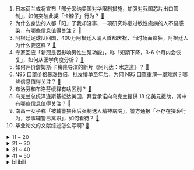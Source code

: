 1. 日本荷兰或将宣布「部分采纳美国对华限制措施，加强对我国芯片出口管制」，如何突破此类「卡脖子」行为？ [:link:](https://www.zhihu.com/question/573218161)
2. 为什么身边的人都「阳」了我却没事，一项研究称患过敏性疾病的人不易感染，有哪些信息值得关注？ [:link:](https://www.zhihu.com/question/573619276)
3. 阿根廷足球队回国，400万阿根廷人涌入首都庆祝，当时场面疯狂，阿根廷人为什么要这样？ [:link:](https://www.zhihu.com/question/573584250)
4. 专家回应「新冠是否影响男性生殖功能」，称「短期下降，3-6 个月内会恢复」，如何从医学角度分析？ [:link:](https://www.zhihu.com/question/573266101)
5. 如何评价詹姆斯·卡梅隆导演的新片《阿凡达：水之道》？ [:link:](https://www.zhihu.com/question/572556184)
6. N95 口罩价格暴涨数倍，批发排单至年后，为何 N95  口罩重演一罩难求？哪些信息值得关注？ [:link:](https://www.zhihu.com/question/573458831)
7. 布洛芬和布洛芬缓释有啥区别？ [:link:](https://www.zhihu.com/question/573216624)
8. 乌克兰总统泽连斯基抵达美国，拜登承诺向乌克兰提供 18 亿美元援助，其中有哪些信息值得关注？ [:link:](https://www.zhihu.com/question/573704714)
9. 南昌一女子称「被辅警猥亵后强制送入精神病院」，警方通报「不存在猥亵行为，涉事辅警已离职」，如何看待？ [:link:](https://www.zhihu.com/question/573483865)
10. 毕业论文的文献综述怎么写啊? [:link:](https://www.zhihu.com/question/512382127)
<details>
<summary>11 ~ 20</summary>

11. 作为设计师，你家是什么样的？ [:link:](https://www.zhihu.com/question/564463076)
12. 三个人的友谊真的不会靠不住吗？ [:link:](https://www.zhihu.com/question/573607783)
13. 你吃过最奢侈的一道菜是什么？ [:link:](https://www.zhihu.com/question/284676187)
14. 榜一大哥连骗 7 名女主播 40 万，系「保安辞职在家，假装高富帅打赏骗钱」，如何看待此事件？ [:link:](https://www.zhihu.com/question/573273652)
15. 为什么很多人觉得《斗罗大陆》书中武魂殿免费给平民觉醒武魂就值得吹？ [:link:](https://www.zhihu.com/question/554620774)
16. 病毒学家金冬雁表示「奥密克戎专攻有免疫力的人」，哪些信息值得关注？ [:link:](https://www.zhihu.com/question/573584353)
17. 如果周杰伦现在出道会大火吗？ [:link:](https://www.zhihu.com/question/373859920)
18. 人类是否永远无法得知宇宙的真相? [:link:](https://www.zhihu.com/question/459808793)
19. 我不想办婚礼，但男朋友认为得办婚礼才能收回份子钱，我该怎么劝说他？ [:link:](https://www.zhihu.com/question/568389086)
20. 动画版《三体》口碑持续走低，你还期待剧版《三体》吗？国产版和网飞版你更看好哪个？ [:link:](https://www.zhihu.com/question/573264801)
</details>
<details>
<summary>21 ~ 30</summary>

21. 大理遭遇大面积客房退单，春节预定量从 80% 下降到不足 30%，哪些信息值得关注？ [:link:](https://www.zhihu.com/question/573457090)
22. 专家表示复阳通常发生在阳康后 1 个月内，超 1 个月再阳大概率是二次感染，阳康后如何做好个人防护？ [:link:](https://www.zhihu.com/question/573457269)
23. 博纳影业董事长称「《阿凡达 2》不适合中国观众，期待吴京电影」，如何看待这一表态？ [:link:](https://www.zhihu.com/question/573320331)
24. 药企相关人士称退烧药缺货的情况要到年后才能真正缓解，如何引导人们理性购药？ [:link:](https://www.zhihu.com/question/573062181)
25. 特斯拉大跌 8%，市值一夜蒸发 2652 亿元，马斯克正积极为推特寻找新 CEO，谁会是潜在人选？ [:link:](https://www.zhihu.com/question/573468683)
26. 画师是否有权禁止ai学习自己的画作？ [:link:](https://www.zhihu.com/question/572962346)
27. 如何看待中兴旗下12月19日发布的努比亚Z50手机，有哪些亮点？ [:link:](https://www.zhihu.com/question/573040438)
28. 三门问题为什么不是二分之一？ [:link:](https://www.zhihu.com/question/275661457)
29. 如何看待专家称「高校毕业生就业率低于大专中专高中」？还有哪些信息值得关注？ [:link:](https://www.zhihu.com/question/573157777)
30. 先学经典物理，会不会导致后面再去学量子物理和相对论更困难？ [:link:](https://www.zhihu.com/question/561634213)
</details>
<details>
<summary>31 ~ 40</summary>

31. 米卢「不赞同金元足球，会挤压年轻人成长空间」，金元足球对中国足球的发展是好是坏？ [:link:](https://www.zhihu.com/question/572982867)
32. 红楼梦里，人人讨厌赵姨娘，为什么贾政偏偏喜欢她? [:link:](https://www.zhihu.com/question/572706467)
33. 作为经济学博士，你补了多少数学，用了多久？ [:link:](https://www.zhihu.com/question/563383869)
34. 新年送孩子什么礼物，既实用又有仪式感？ [:link:](https://www.zhihu.com/question/569561279)
35. 餐饮店写拒绝阴性进店就餐引热议 ，老板称「都能进，怕阳性顾客不来」，如何看待此事件？ [:link:](https://www.zhihu.com/question/573345724)
36. 编曲的工作量不比作曲小，但为什么一首歌火了总是把编曲忽略？ [:link:](https://www.zhihu.com/question/357804504)
37. 如何半年内快速提升英语口语和听力水平？ [:link:](https://www.zhihu.com/question/423789316)
38. MH370「最有价值碎片」发现者称愿将此关键证据移交中国，这一碎片的发现意味着什么？水下搜寻会重启吗？ [:link:](https://www.zhihu.com/question/573305614)
39. 为什么女生的护肤品比男生的贵那么多？ [:link:](https://www.zhihu.com/question/571904114)
40. 任泽平称未来 70 %的城市房子将过剩，90% 的房企将消失，如何看待这一观点？ [:link:](https://www.zhihu.com/question/573570658)
</details>
<details>
<summary>41 ~ 50</summary>

41. 12 月 22 日是冬至，「数九」开始了，你知道这个节气有哪些寓意吗？冬至有哪些习俗？ [:link:](https://www.zhihu.com/question/573706205)
42. 统计显示 51% 的问卷参与者正感染奥密克戎，1.1% 为无症状，儿童更容易高烧，有哪些数据值得关注？ [:link:](https://www.zhihu.com/question/573279111)
43. 日本央行调整收益率曲线控制政策，允许长期利率上升，日元大涨，哪些信息值得关注？ [:link:](https://www.zhihu.com/question/573345836)
44. 多家快递企业辟谣 1 月 8 日停业，业内人士称谣言或出自某些电商，诱导消费者下单，哪些信息值得关注？ [:link:](https://www.zhihu.com/question/573211716)
45. 专家称，维C吃多了容易引起「尿路结石」，有什么信息值得关注？应如何正确补充维C？ [:link:](https://www.zhihu.com/question/573137924)
46. 白宫表示「美国无论是明天还是明年都不会向乌克兰派兵」，如何评价这一说法？当前美方在俄乌冲突中是何身份？ [:link:](https://www.zhihu.com/question/573585784)
47. 多地血库告急，或将危及孕产妇、危重症患者抢救，感染新冠病毒后，何时才可以参与献血？ [:link:](https://www.zhihu.com/question/573457960)
48. 如何评价《海贼王》漫画第1070话？ [:link:](https://www.zhihu.com/question/573185320)
49. 「真金白银」促消费，江苏、福建等地发放「亿级」消费券拉动市场消费，这会带来哪些影响？ [:link:](https://www.zhihu.com/question/573460976)
50. 如何看待 95 后使用的化妆品超 4 成是国货？反映了哪些现象和消费趋势？ [:link:](https://www.zhihu.com/question/573586904)
</details><details>
<summary>bilibili</summary>

1. 【亮记生物鉴定】网络热传生物鉴定45 [:link:](//www.bilibili.com/video/BV1yV4y1A79U)
2. 这些难道不是全国统一的吗？ [:link:](//www.bilibili.com/video/BV1PR4y1678g)
3. 自制钓鱼佬智能快乐竿 [:link:](//www.bilibili.com/video/BV1Mg411J7kp)
4. 他咋不阳啊... [:link:](//www.bilibili.com/video/BV1Ev4y1Q72Q)
5. 国风素人改造第一期：今天和老先生重回两千年前的杏坛 [:link:](//www.bilibili.com/video/BV1f14y1N7e5)
6. 对不起，我是变态杀手...... [:link:](//www.bilibili.com/video/BV1cg411J7vq)
7. 《原神》剧情PV-「秋津羽戏」 [:link:](//www.bilibili.com/video/BV1tG411P79B)
8. 发烧41℃，解吟《李凭箜篌引》，代入感很强 [:link:](//www.bilibili.com/video/BV1g84y147Vt)
9. NewJeans新曲Ditto MV公开 [:link:](//www.bilibili.com/video/BV1he4y1K7nu)
10. ⚡砸 坏 化 学 实 验 室⚡ [:link:](//www.bilibili.com/video/BV17g411J7V9)
<details>
<summary>11 ~ 20</summary>

11. 假STEAM把我们和B站告上法庭，索赔100万！？结果居然…… [:link:](//www.bilibili.com/video/BV1c24y1S7Rx)
12. 追到贼窝 [:link:](//www.bilibili.com/video/BV1R44y1Z7wY)
13. 他曾被逼入绝境，却依然能逆天改命！致敬这个时代最伟大的球王：梅西！ [:link:](//www.bilibili.com/video/BV1q14y1A7cc)
14. 为什么我们的三观这么正？原来以前从广告就开始熏陶了！ [:link:](//www.bilibili.com/video/BV1pA41197Ja)
15. 辣椒致死量！千万别在贵州吃辣椒，一天3顿怕你上瘾... [:link:](//www.bilibili.com/video/BV12G4y1J7Dw)
16. 开心高兴歌 [:link:](//www.bilibili.com/video/BV1Xe411F7bq)
17. 珍惜眼前人 [:link:](//www.bilibili.com/video/BV1eK411q718)
18. 我烧起来了（物理） [:link:](//www.bilibili.com/video/BV1Kg411J7UC)
19. 现在聊天都是这么查岗的吗？？ [:link:](//www.bilibili.com/video/BV1ev4y1Q72T)
20. 花1968元整理测评全网“速食早餐”，精选出来的绝对是速食界的扛把子！爆炸好吃！看到=赚到！无广纯分享！ [:link:](//www.bilibili.com/video/BV1aR4y167Nr)
</details>
<details>
<summary>21 ~ 30</summary>

21. 开着凯迪拉克让老人直播卖惨？up主暗访幕后团队！【上集】 [:link:](//www.bilibili.com/video/BV1Je4y1K7cr)
22. 高中永远用不烂的作文素材 [:link:](//www.bilibili.com/video/BV1aD4y1h7Gs)
23. 被裁员+阳，一个人在出租屋崩溃了…… [:link:](//www.bilibili.com/video/BV16V4y1A71c)
24. 【Faye詹雯婷 x 张远】飞鸟唱《青鸟》 [:link:](//www.bilibili.com/video/BV1Y44y1Z7Xd)
25. 羊村（4） [:link:](//www.bilibili.com/video/BV1NG4y1J7wL)
26. 《玩 原 神 遇 班 主 任》 [:link:](//www.bilibili.com/video/BV1TM411S7Sm)
27. 博士生5千元造了辆8轮的士 儿子们再也不怕迟到了 [:link:](//www.bilibili.com/video/BV1W14y1N7Jh)
28. 那一年，中国基建狂魔的属性达到了巅峰！ [:link:](//www.bilibili.com/video/BV1dG4y1E73L)
29. 全体起立！Rick Astley《Never Gonna Give You Up》 千人蹦迪现场 20221215 [:link:](//www.bilibili.com/video/BV1Vv4y1Q7uK)
30. 刘谦，在13亿人眼皮底下创造三幕奇迹！【寻找·刘谦】 [:link:](//www.bilibili.com/video/BV1Vd4y1Y7Gd)
</details>
<details>
<summary>31 ~ 40</summary>

31. Unity个人独立游戏，求职作品 [:link:](//www.bilibili.com/video/BV1814y1A7eU)
32. 烤培根 将就吃 [:link:](//www.bilibili.com/video/BV1Fg411J7qW)
33. 【STN快报第7季Demo】在加麻大，卖游戏可能要坐牢了！！！ [:link:](//www.bilibili.com/video/BV1t24y1D7Qx)
34. 这狗没白养 [:link:](//www.bilibili.com/video/BV19G411P7h4)
35. 对于我来说，饰演憨豆是一种解脱，我既喜欢他又讨厌他 #憨豆先生 [:link:](//www.bilibili.com/video/BV1XK411z78p)
36. 今儿去打卡洛杉矶最高楼里的顶级和牛烤肉！这是我今年吃过最豪的饭！#OPPO Find N2# [:link:](//www.bilibili.com/video/BV1b84y1s7UF)
37. 潜入进了一个吸血鬼家族，群里的人居然要吸我的血… [:link:](//www.bilibili.com/video/BV1vD4y187Ly)
38. 俺们长大了，这一次，绝不会再让妈妈受伤 [:link:](//www.bilibili.com/video/BV1rM41127LG)
39. 奥密克戎你牛波一，把姐烧到41…… [:link:](//www.bilibili.com/video/BV1K44y1f7Bi)
40. 怎么所有倒霉的事情都让猫猫碰上了！ [:link:](//www.bilibili.com/video/BV1vv4y1Q7mh)
</details>
<details>
<summary>41 ~ 50</summary>

41. 历经磨难，终偿所愿！梅西与阿根廷的五届世界杯之旅全记录 [:link:](//www.bilibili.com/video/BV1224y1D7hh)
42. 每次吃完鳗鱼套餐三个月之内都不想再吃 [:link:](//www.bilibili.com/video/BV1HP4y1B7dD)
43. 原来我只是一个简单的支教老师 [:link:](//www.bilibili.com/video/BV1RM41127KD)
44. 神秘北极圈，迷人的挪威，大自然的宠儿。 [:link:](//www.bilibili.com/video/BV1GV4y1c7nx)
45. 在家复刻外面卖的酱香饼？我冰冻了两年半的手抓饼有救了！ [:link:](//www.bilibili.com/video/BV1r8411p7SA)
46. 到现在还没阳的人值得被好好珍惜 [:link:](//www.bilibili.com/video/BV1yv4y1Q7g2)
47. 怎么没人告诉我得了新冠会变成米老鼠 [:link:](//www.bilibili.com/video/BV1HR4y167Nk)
48. 如果早知道做鬼畜也会被… [:link:](//www.bilibili.com/video/BV1m24y1D7GY)
49. 🙂🙂🙂🙂🙂 [:link:](//www.bilibili.com/video/BV1wA411X7Qw)
50. 手受伤了今天做不了饭了，吃泡面了。 [:link:](//www.bilibili.com/video/BV18e411A7XG)
</details>
<details>
<summary>51 ~ 60</summary>

51. 女子被怪物缠上，没想到怪物的脸居然是自己！经典网剧《灵魂摆渡》第十九回《秘密》 [:link:](//www.bilibili.com/video/BV1ae411A7hE)
52. 拉近几十亿公里！普通人用天文望远镜能拍到什么？ [:link:](//www.bilibili.com/video/BV1y84y147YW)
53. 让所有添加剂消失，会发生什么变化？ [:link:](//www.bilibili.com/video/BV1vR4y1k7GT)
54. 他们居然把游戏里的餐厅搬了出来！甚至连NPC都完美复刻！ [:link:](//www.bilibili.com/video/BV1jG4y1J7DU)
55. 我记录了变成小阳人后声音的变化 [:link:](//www.bilibili.com/video/BV1Ed4y1Y7tU)
56. 这就是我变阳的四个阶段 [:link:](//www.bilibili.com/video/BV1f24y1D7EN)
57. 《原神心海iwanna》一命通关！ [:link:](//www.bilibili.com/video/BV1X84y1x7Vh)
58. 安徽大哥笨榨菜油，200斤石头撞5000下，出100斤油，28一斤贵吗？ [:link:](//www.bilibili.com/video/BV1EK411r7kj)
59. 一颗茶叶蛋敢卖3000块？这难道是仙丹？ [:link:](//www.bilibili.com/video/BV1rv4y1Q7mW)
60. 教你挑礼物，让女朋友的闺蜜羡慕忌妒恨 [:link:](//www.bilibili.com/video/BV1fA411Q7Kr)
</details>
<details>
<summary>61 ~ 70</summary>

61. 【卢克文工作室】奥密克戎迅速扩张，放开之后我们要如何应对危机？ [:link:](//www.bilibili.com/video/BV1gV4y1c7ov)
62. 战 狠 I I I [:link:](//www.bilibili.com/video/BV1LV4y1w7Ug)
63. 史上最荡气回肠的世界杯决赛！现场见证阿根廷点杀法国夺冠！梅西，你是最好的！ [:link:](//www.bilibili.com/video/BV1Yv4y1Q7jJ)
64. 人体的免疫系统是如何战胜流感的？ [:link:](//www.bilibili.com/video/BV1j84y1475b)
65. 谢谢你给我做人的机会 [:link:](//www.bilibili.com/video/BV1PP4y1B7Fp)
66. 球王！球王！阿根廷世界杯夺冠！梅西圆梦大结局！ [:link:](//www.bilibili.com/video/BV1MV4y1c7Fq)
67. 【七圣召唤】年度最强！首个t0级别卡组！用上就是赢，这才是最终的版本答案！ [:link:](//www.bilibili.com/video/BV1AP4y1B7PT)
68. 致敬袁爷爷的模组《稻香》 [:link:](//www.bilibili.com/video/BV1BM411m7Ka)
69. 同桌：我6不出来了… [:link:](//www.bilibili.com/video/BV1KG4y1J7jo)
70. HIP MEME，但是布洛芬 [:link:](//www.bilibili.com/video/BV1Rg411E7aB)
</details>
<details>
<summary>71 ~ 80</summary>

71. 【睡前慎点】当这个国家的人说要吃烤肉的时候，记得自带蔬菜 [:link:](//www.bilibili.com/video/BV1BM41127io)
72. 新冠第六天！我想开了... [:link:](//www.bilibili.com/video/BV1z24y1D7rS)
73. “仿佛打开了异世界的大门” [:link:](//www.bilibili.com/video/BV15D4y1h7ds)
74. 钢化膜口感的脆皮炸鸡腿 你吃过没！ [:link:](//www.bilibili.com/video/BV1JA411R7vg)
75. 【原神】⚡愚 者 何 惧 终 焉⚡ [:link:](//www.bilibili.com/video/BV1xG4y1g7kS)
76. 上海.云和面馆 厨子探店¥4??? [:link:](//www.bilibili.com/video/BV1JW4y1T7cu)
77. 2022，总有一些美好值得全力以赴 [:link:](//www.bilibili.com/video/BV15e411c7hD)
78. 阳了，算工伤吗 [:link:](//www.bilibili.com/video/BV1SG411P7GE)
79. “封神的解说！封神的球王！双厨狂喜！真的爱死足球了！” [:link:](//www.bilibili.com/video/BV1gA411R7wu)
80. 相信我 三秒以后很绝 [:link:](//www.bilibili.com/video/BV1N14y1K7ZR)
</details>
<details>
<summary>81 ~ 90</summary>

81. 100块钱一个！比脸还大的战斧牛排惠灵顿到底好不好吃？ [:link:](//www.bilibili.com/video/BV15D4y1h7XX)
82. 感染奥密克戎，身体会发生什么变化？证型不同用药大有差异！ [:link:](//www.bilibili.com/video/BV1PR4y1k7pZ)
83. 3斤重的邪恶秤陀“帝厉魔”企图毁灭陀螺大陆，小陀螺们全军出击！ ！誓要保卫家园！ ！ [:link:](//www.bilibili.com/video/BV1TW4y1u7Xs)
84. 【章鱼哥】我是章鱼哥，是一个“失败者”——Something Just Like This [:link:](//www.bilibili.com/video/BV1Y8411G7Ns)
85. 这些全国都有的连锁店，居然好吃到爆！！！ [:link:](//www.bilibili.com/video/BV1Je411c7DL)
86. 家人们，捡了一只猫，这可咋整 [:link:](//www.bilibili.com/video/BV1584y147Km)
87. ！热爱小马第七年！ [:link:](//www.bilibili.com/video/BV12e4y1K74r)
88. 我也不想吃宵夜啊，可是它真的太香了。 [:link:](//www.bilibili.com/video/BV1Re411F7b3)
89. 起床战争，但所有玩家的攻击距离都是1000格！ [:link:](//www.bilibili.com/video/BV1eA411977X)
90. 免疫系统：这把高端局！ [:link:](//www.bilibili.com/video/BV1UP4y1q7J3)
</details>
<details>
<summary>91 ~ 100</summary>

91. 哪只羊下的蛋？ [:link:](//www.bilibili.com/video/BV1Lg411J79E)
92. B站到账4500，花200元买三个大披萨，老婆孩子吃开心 [:link:](//www.bilibili.com/video/BV1uV4y1c7Mw)
93. 被污名化的他们眼中的世界是什么样的？ [:link:](//www.bilibili.com/video/BV18v4y1Q7Xq)
94. 惊了！杰瑞鼠竟然有这么惨！杰瑞挨打大赏！ [:link:](//www.bilibili.com/video/BV1Fe411c7fn)
95. 汽 车 恶 魔 撞 飞 鬼 畜 区 [:link:](//www.bilibili.com/video/BV1zV4y1A7w1)
96. 中医退热小妙招 [:link:](//www.bilibili.com/video/BV198411p7WC)
97. 逛海鲜市场，买10几斤江珧，用秘制蒜蓉酱烤，把小伙伴强迫到撑 [:link:](//www.bilibili.com/video/BV1XG411P7wB)
98. 鹬 蚌 相 争 [:link:](//www.bilibili.com/video/BV1zD4y187xP)
99. 【生物化学】新知06 奥密克戎越变越弱是传说 & 免疫逃逸不容小觑别得病 [:link:](//www.bilibili.com/video/BV1D8411p7ci)
100. 我是我，做大做强的我！ [:link:](//www.bilibili.com/video/BV1hG4y1g7UY)
</details></details>